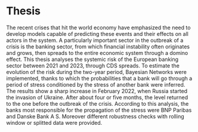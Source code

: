 # Thesis
The recent crises that hit the world economy have emphasized the need to develop models capable of
predicting these events and their effects on all actors in the system. A particularly important sector
in the outbreak of a crisis is the banking sector, from which financial instability often originates and
grows, then spreads to the entire economic system through a domino effect. This thesis analyses
the systemic risk of the European banking sector between 2021 and 2023, through CDS spreads. To
estimate the evolution of the risk during the two-year period, Bayesian Networks were implemented,
thanks to which the probabilities that a bank will go through a period of stress conditioned by the
stress of another bank were inferred. The results show a sharp increase in February 2022, when
Russia started the invasion of Ukraine. After about four or five months, the level returned to the
one before the outbreak of the crisis. According to this analysis, the banks most responsible for the
propagation of the stress were BNP Paribas and Danske Bank A S. Moreover different robustness
checks with rolling window or splitted data were provided.
